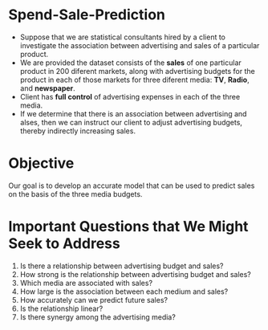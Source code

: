 # Spend-Sale-Prediction

- Suppose that we are statistical consultants hired by a client to investigate the association between advertising and sales of a particular product.
- We are provided the dataset consists of the **sales** of one particular product in 200 diferent markets, along with advertising budgets for the product in each of those markets for three diferent media: **TV**, **Radio**, and **newspaper**.
- Client has **full control** of advertising expenses in each of the three media.
- If we determine that there is an association between advertising and alses, then we can instruct our client to adjust advertising budgets, thereby indirectly increasing sales.

# Objective

Our goal is to develop an accurate model that can be used to predict sales on the basis of the three media budgets.

# Important Questions that We Might Seek to Address

1. Is there a relationship between advertising budget and sales?
2. How strong is the relationship between advertising budget and sales?
3. Which media are associated with sales?
4. How large is the association between each medium and sales?
5. How accurately can we predict future sales?
6. Is the relationship linear?
7. Is there synergy among the advertising media?

